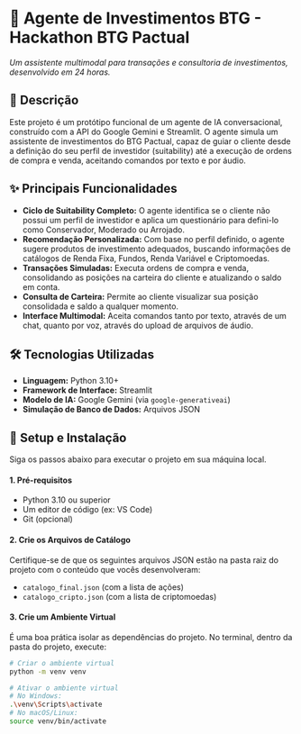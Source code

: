 # 🤖 Agente de Investimentos BTG - Hackathon BTG Pactual

_Um assistente multimodal para transações e consultoria de investimentos, desenvolvido em 24 horas._

## 📜 Descrição

Este projeto é um protótipo funcional de um agente de IA conversacional, construído com a API do Google Gemini e Streamlit. O agente simula um assistente de investimentos do BTG Pactual, capaz de guiar o cliente desde a definição do seu perfil de investidor (suitability) até a execução de ordens de compra e venda, aceitando comandos por texto e por áudio.

## ✨ Principais Funcionalidades

-   **Ciclo de Suitability Completo:** O agente identifica se o cliente não possui um perfil de investidor e aplica um questionário para defini-lo como Conservador, Moderado ou Arrojado.
-   **Recomendação Personalizada:** Com base no perfil definido, o agente sugere produtos de investimento adequados, buscando informações de catálogos de Renda Fixa, Fundos, Renda Variável e Criptomoedas.
-   **Transações Simuladas:** Executa ordens de compra e venda, consolidando as posições na carteira do cliente e atualizando o saldo em conta.
-   **Consulta de Carteira:** Permite ao cliente visualizar sua posição consolidada e saldo a qualquer momento.
-   **Interface Multimodal:** Aceita comandos tanto por texto, através de um chat, quanto por voz, através do upload de arquivos de áudio.

## 🛠️ Tecnologias Utilizadas

-   **Linguagem:** Python 3.10+
-   **Framework de Interface:** Streamlit
-   **Modelo de IA:** Google Gemini (via `google-generativeai`)
-   **Simulação de Banco de Dados:** Arquivos JSON

## 🚀 Setup e Instalação

Siga os passos abaixo para executar o projeto em sua máquina local.

#### 1. Pré-requisitos
-   Python 3.10 ou superior
-   Um editor de código (ex: VS Code)
-   Git (opcional)

#### 2. Crie os Arquivos de Catálogo
Certifique-se de que os seguintes arquivos JSON estão na pasta raiz do projeto com o conteúdo que vocês desenvolveram:
-   `catalogo_final.json` (com a lista de ações)
-   `catalogo_cripto.json` (com a lista de criptomoedas)

#### 3. Crie um Ambiente Virtual
É uma boa prática isolar as dependências do projeto. No terminal, dentro da pasta do projeto, execute:
```bash
# Criar o ambiente virtual
python -m venv venv

# Ativar o ambiente virtual
# No Windows:
.\venv\Scripts\activate
# No macOS/Linux:
source venv/bin/activate
